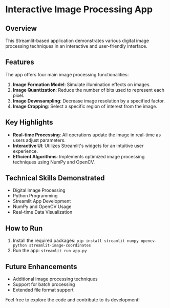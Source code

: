 # Interactive Image Processing App

## Overview

This Streamlit-based application demonstrates various digital image processing techniques in an interactive and user-friendly interface. 

## Features

The app offers four main image processing functionalities:

1. **Image Formation Model**: Simulate illumination effects on images.
2. **Image Quantization**: Reduce the number of bits used to represent each pixel.
3. **Image Downsampling**: Decrease image resolution by a specified factor.
4. **Image Cropping**: Select a specific region of interest from the image.

## Key Highlights

- **Real-time Processing**: All operations update the image in real-time as users adjust parameters.
- **Interactive UI**: Utilizes Streamlit's widgets for an intuitive user experience.
- **Efficient Algorithms**: Implements optimized image processing techniques using NumPy and OpenCV.

## Technical Skills Demonstrated

- Digital Image Processing
- Python Programming
- Streamlit App Development
- NumPy and OpenCV Usage
- Real-time Data Visualization

## How to Run

1. Install the required packages: `pip install streamlit numpy opencv-python streamlit-image-coordinates`
2. Run the app: `streamlit run app.py`

## Future Enhancements

- Additional image processing techniques
- Support for batch processing
- Extended file format support

Feel free to explore the code and contribute to its development!
